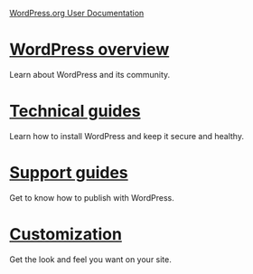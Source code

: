 [WordPress.org User Documentation](https://wordpress.org/documentation/)

# [WordPress overview](https://wordpress.org/documentation/overview/)

Learn about WordPress and its community.

# [Technical guides](https://wordpress.org/documentation/technical-guides/)

Learn how to install WordPress and keep it secure and healthy.

# [Support guides](https://wordpress.org/documentation/support-guides/)

Get to know how to publish with WordPress.

# [Customization](https://wordpress.org/documentation/customization/)

Get the look and feel you want on your site.
